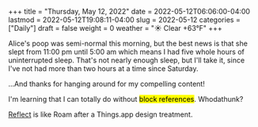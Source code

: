 +++
title = "Thursday, May 12, 2022"
date = 2022-05-12T06:06:00-04:00
lastmod = 2022-05-12T19:08:11-04:00
slug = 2022-05-12
categories = ["Daily"]
draft = false
weight = 0
weather = "☀️ Clear +63°F"
+++

Alice's poop was semi-normal this morning, but the best news is that she slept from 11:00 pm until 5:00 am which means I had five whole hours of uninterrupted sleep. That's not nearly enough sleep, but I'll take it, since I've not had more than two hours at a time since Saturday.

...And thanks for hanging around for my compelling content!

I'm learning that I can totally do without <mark>block references</mark>. Whodathunk?

[Reflect](https://reflect.app) is like Roam after a Things.app design treatment.

[//]: # "Exported with love from a post written in Org mode"
[//]: # "- https://github.com/kaushalmodi/ox-hugo"
